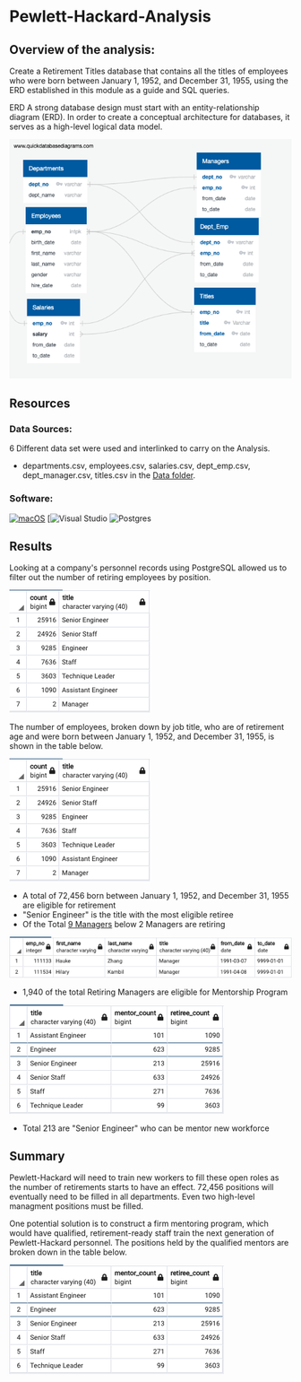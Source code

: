 # Pewlett-Hackard-Analysis

## Overview of the analysis:

Create a Retirement Titles database that contains all the titles of employees who were born between January 1, 1952, and December 31, 1955, using the ERD established in this module as a guide and SQL queries. 

ERD A strong database design must start with an entity-relationship diagram (ERD). In order to create a conceptual architecture for databases, it serves as a high-level logical data model.

![EmployeeDB](/EmployeeDB.png)

## Resources 
### Data Sources: 
6 Different data set were used and interlinked to carry on the Analysis.
- departments.csv, employees.csv, salaries.csv, dept_emp.csv, dept_manager.csv, titles.csv in the [Data folder](/Data).

### Software:

[![macOS](https://svgshare.com/i/ZjP.svg)](https://svgshare.com/i/ZjP.svg)
[![Visual Studio](https://badgen.net/badge/icon/visualstudio?)
![Postgres](https://img.shields.io/badge/postgres-%23316192.svg?style=for-the-badge&logo=postgresql&logoColor=white)


## Results

Looking at a company's personnel records using PostgreSQL allowed us to filter out the number of retiring employees by position. 

![retiring_titles](/Resources/retiring_titles.png)

The number of employees, broken down by job title, who are of retirement age and were born between January 1, 1952, and December 31, 1955, is shown in the table below.

![retiring_titles](/Resources/retiring_titles.png)

- A total of 72,456 born between January 1, 1952, and December 31, 1955 are eligible for retirement 
- "Senior Engineer" is the title with the most eligible retiree
- Of the Total [9 Managers](/Resources/Current_Managers.png) below 2 Managers are retiring

![Retiring_managers](/Resources/Retiring_managers.png)

-  1,940 of the total Retiring Managers are eligible for Mentorship Program

![retiree_mentor](/Resources/retiree_mentor.png)

- Total 213 are "Senior Engineer" who can be mentor new workforce


## Summary

Pewlett-Hackard will need to train new workers to fill these open roles as the number of retirements starts to have an effect. 72,456 positions will eventually need to be filled in all departments. Even two high-level managment positions must be filled.

One potential solution is to construct a firm mentoring program, which would have qualified, retirement-ready staff train the next generation of Pewlett-Hackard personnel. The positions held by the qualified mentors are broken down in the table below.

![retiree_mentor](/Resources/retiree_mentor.png)

